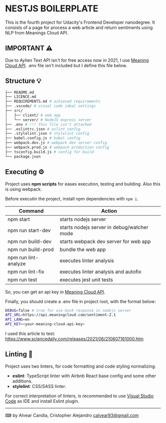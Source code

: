 # NESTJS BOILERPLATE

This is the fourth project for Udacity's Frontend Developer nanodegree.
It consists of a page for process a web article and return sentiments using NLP from Meanings Cloud API.

## IMPORTANT ⚠

Due to Aylien Text API isn't for free access now in 2021, I use [Meaning Cloud API](https://www.meaningcloud.com/).
.env file isn't included but I define this file below.

## Structure 💡

```bash
├── README.md
├── LICENCE.md
├── REQUIREMENTS.md # achieved requirements
├── .vscode/ # visual code ideal settings
├── src/
│   ├── client/ # web app
│   └── server/ # NodeJS express server
├── .env # !!! this file isn't attached
├── .eslintrc.json # eslint config
├── .stylelint.json # stylelint config
├── babel.config.js # babel config
├── webpack.dev.js # webpack dev server config
├── webpack.prod.js # webpack production config
├── tsconfig.build.js # config for build
└── package.json
```

## Executing ⚙️

Project uses **npm scripts** for eases execution, testing and building.
Also this is using webpack.

Before executin the project, install npm dependencies with `npm i`.

| Command              | Action                                     |
| -------------------- | ------------------------------------------ |
| npm start            | starts nodejs server                       |
| npm run start-dev    | starts nodejs server in debug/watcher mode |
| npm run build-dev    | starts webpack dev server for web app      |
| npm run build-prod   | bundle the web app                         |
| npm run lint-analyze | executes linter analysis                   |
| npm run lint-fix     | executes linter analysis and autofix       |
| npm run test         | executes jest unit tests                   |

So, you can get an api key in [Meaning Cloud API](https://www.meaningcloud.com/).

Finally, you should create a .env file in project root, with the format below:

```bash
DEBUG=false # true for use mock response in nodejs server
API_URL=https://api.meaningcloud.com/sentiment-2.1
API_LANG=en
API_KEY=<your-meaning-cloud-api-key>
```

I used this article to test: https://www.sciencedaily.com/releases/2021/06/210607161000.htm

## Linting 🧿

Project uses two linters, for code formatting and code styling normalizing.

-   **eslint**: TypeScript linter with Airbnb React base config and some other additions.
-   **stylelint**: CSS/SASS linter.

For correct interpretation of linters, is recommended to use [Visual Studio Code](https://code.visualstudio.com/) as IDE and install Eslint plugin.

---

⌨ by Alvear Candia, Cristopher Alejandro <calvear93@gmail.com>
